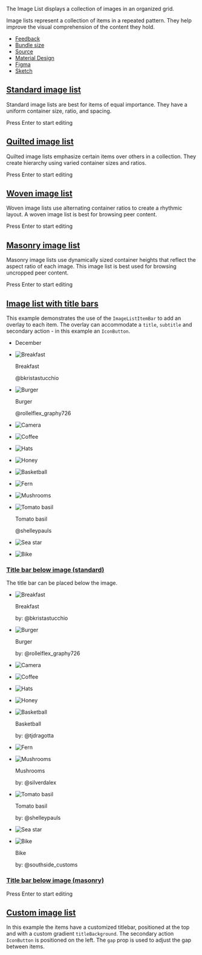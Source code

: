 The Image List displays a collection of images in an organized grid.

Image lists represent a collection of items in a repeated pattern. They help improve the visual comprehension of the content they hold.

-   [Feedback](https://github.com/mui/material-ui/labels/component%3A%20image%20list)
-   [Bundle size](https://bundlephobia.com/package/@mui/material@latest "Scroll down to 'Exports Analysis' for a more detailed report.")
-   [Source](https://github.com/mui/material-ui/tree/v6.4.11/packages/mui-material/src/ImageList)
-   [Material Design](https://m2.material.io/components/image-lists)
-   [Figma](https://mui.com/store/items/figma-react/?utm_source=docs&utm_medium=referral&utm_campaign=component-link-header)
-   [Sketch](https://mui.com/store/items/sketch-react/?utm_source=docs&utm_medium=referral&utm_campaign=component-link-header)

## [Standard image list](https://v6.mui.com/material-ui/react-menu/#standard-image-list)

Standard image lists are best for items of equal importance. They have a uniform container size, ratio, and spacing.

Press Enter to start editing

## [Quilted image list](https://v6.mui.com/material-ui/react-menu/#quilted-image-list)

Quilted image lists emphasize certain items over others in a collection. They create hierarchy using varied container sizes and ratios.

Press Enter to start editing

## [Woven image list](https://v6.mui.com/material-ui/react-menu/#woven-image-list)

Woven image lists use alternating container ratios to create a rhythmic layout. A woven image list is best for browsing peer content.

Press Enter to start editing

## [Masonry image list](https://v6.mui.com/material-ui/react-menu/#masonry-image-list)

Masonry image lists use dynamically sized container heights that reflect the aspect ratio of each image. This image list is best used for browsing uncropped peer content.

Press Enter to start editing

## [Image list with title bars](https://v6.mui.com/material-ui/react-menu/#image-list-with-title-bars)

This example demonstrates the use of the `ImageListItemBar` to add an overlay to each item. The overlay can accommodate a `title`, `subtitle` and secondary action - in this example an `IconButton`.

-   December
    
-   ![Breakfast](https://images.unsplash.com/photo-1551963831-b3b1ca40c98e?w=248&fit=crop&auto=format)
    
    Breakfast
    
    @bkristastucchio
    
-   ![Burger](https://images.unsplash.com/photo-1551782450-a2132b4ba21d?w=248&fit=crop&auto=format)
    
    Burger
    
    @rollelflex\_graphy726
    
-   ![Camera](https://images.unsplash.com/photo-1522770179533-24471fcdba45?w=248&fit=crop&auto=format)
-   ![Coffee](https://images.unsplash.com/photo-1444418776041-9c7e33cc5a9c?w=248&fit=crop&auto=format)
-   ![Hats](https://images.unsplash.com/photo-1533827432537-70133748f5c8?w=248&fit=crop&auto=format)
-   ![Honey](https://images.unsplash.com/photo-1558642452-9d2a7deb7f62?w=248&fit=crop&auto=format)
-   ![Basketball](https://images.unsplash.com/photo-1516802273409-68526ee1bdd6?w=248&fit=crop&auto=format)
-   ![Fern](https://images.unsplash.com/photo-1518756131217-31eb79b20e8f?w=248&fit=crop&auto=format)
-   ![Mushrooms](https://images.unsplash.com/photo-1597645587822-e99fa5d45d25?w=248&fit=crop&auto=format)
-   ![Tomato basil](https://images.unsplash.com/photo-1567306301408-9b74779a11af?w=248&fit=crop&auto=format)
    
    Tomato basil
    
    @shelleypauls
    
-   ![Sea star](https://images.unsplash.com/photo-1471357674240-e1a485acb3e1?w=248&fit=crop&auto=format)
-   ![Bike](https://images.unsplash.com/photo-1589118949245-7d38baf380d6?w=248&fit=crop&auto=format)

### [Title bar below image (standard)](https://v6.mui.com/material-ui/react-menu/#title-bar-below-image-standard)

The title bar can be placed below the image.

-   ![Breakfast](https://images.unsplash.com/photo-1551963831-b3b1ca40c98e?w=248&fit=crop&auto=format)
    
    Breakfast
    
    by: @bkristastucchio
    
-   ![Burger](https://images.unsplash.com/photo-1551782450-a2132b4ba21d?w=248&fit=crop&auto=format)
    
    Burger
    
    by: @rollelflex\_graphy726
    
-   ![Camera](https://images.unsplash.com/photo-1522770179533-24471fcdba45?w=248&fit=crop&auto=format)
-   ![Coffee](https://images.unsplash.com/photo-1444418776041-9c7e33cc5a9c?w=248&fit=crop&auto=format)
-   ![Hats](https://images.unsplash.com/photo-1533827432537-70133748f5c8?w=248&fit=crop&auto=format)
-   ![Honey](https://images.unsplash.com/photo-1558642452-9d2a7deb7f62?w=248&fit=crop&auto=format)
-   ![Basketball](https://images.unsplash.com/photo-1516802273409-68526ee1bdd6?w=248&fit=crop&auto=format)
    
    Basketball
    
    by: @tjdragotta
    
-   ![Fern](https://images.unsplash.com/photo-1518756131217-31eb79b20e8f?w=248&fit=crop&auto=format)
-   ![Mushrooms](https://images.unsplash.com/photo-1597645587822-e99fa5d45d25?w=248&fit=crop&auto=format)
    
    Mushrooms
    
    by: @silverdalex
    
-   ![Tomato basil](https://images.unsplash.com/photo-1567306301408-9b74779a11af?w=248&fit=crop&auto=format)
    
    Tomato basil
    
    by: @shelleypauls
    
-   ![Sea star](https://images.unsplash.com/photo-1471357674240-e1a485acb3e1?w=248&fit=crop&auto=format)
-   ![Bike](https://images.unsplash.com/photo-1589118949245-7d38baf380d6?w=248&fit=crop&auto=format)
    
    Bike
    
    by: @southside\_customs
    

### [Title bar below image (masonry)](https://v6.mui.com/material-ui/react-menu/#title-bar-below-image-masonry)

Press Enter to start editing

## [Custom image list](https://v6.mui.com/material-ui/react-menu/#custom-image-list)

In this example the items have a customized titlebar, positioned at the top and with a custom gradient `titleBackground`. The secondary action `IconButton` is positioned on the left. The `gap` prop is used to adjust the gap between items.